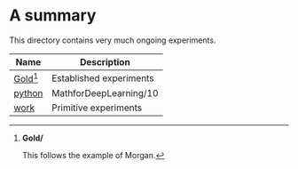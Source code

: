 # A summary

This directory contains very much ongoing experiments.

Name | Description
-----|------------------------------------------
[Gold](Gold/)[^gold] | Established experiments
[python](python/) | MathforDeepLearning/10
[work](work/) | Primitive experiments

[^gold]: **Gold/**

    This follows the example of Morgan.
